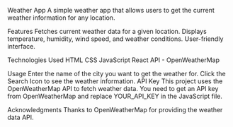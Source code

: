 Weather App
A simple weather app that allows users to get the current weather information for any location.

Features
Fetches current weather data for a given location.
Displays temperature, humidity, wind speed, and weather conditions.
User-friendly interface.

Technologies Used
HTML
CSS
JavaScript
React
API - OpenWeatherMap

Usage
Enter the name of the city you want to get the weather for.
Click the Search Icon to see the weather information.
API Key
This project uses the OpenWeatherMap API to fetch weather data. You need to get an API key from OpenWeatherMap and replace YOUR_API_KEY in the JavaScript file.

Acknowledgments
Thanks to OpenWeatherMap for providing the weather data API.
